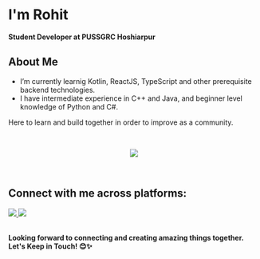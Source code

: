 # I'm Rohit

**Student Developer at PUSSGRC Hoshiarpur**

## About Me

- I’m currently learnig Kotlin, ReactJS, TypeScript and other prerequisite backend technologies. 
- I have intermediate experience in C++ and Java, and beginner level knowledge of Python and C#. 

Here to learn and build together in order to improve as a community.

<br>
<p align="center">
  <img src="https://skillicons.dev/icons?i=cs,cpp,git,java,js,kotlin,neovim,nextjs,python,react,tailwind,ts" />
</p>
<br>

## Connect with me across platforms:

<a href="https://www.linkedin.com/in/rohit-kumar-choudhary-68900522b/">
  <img src="https://img.shields.io/badge/Connect-%230A66C2?style=for-the-badge&logo=linkedin&link=https%3A%2F%2Fwww.linkedin.com%2Fin%2Frohit-kumar-choudhary-68900522b%2F" />
</a>
<a href="https://twitter.com/rohitspeaks1">
  <img src="https://img.shields.io/badge/Follow-%23000000?style=for-the-badge&logo=x&link=https%3A%2F%2Ftwitter.com%2Frohitspeaks1" />
</a>
<br />
<br />

**Looking forward to connecting and creating amazing things together. Let's Keep in Touch! 😊✨**
